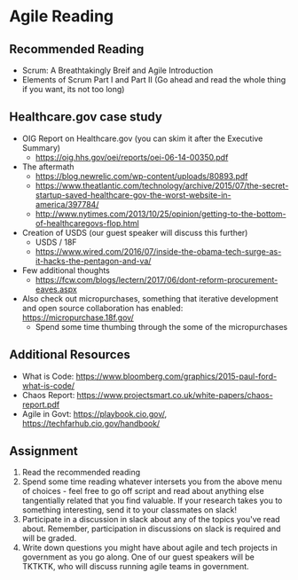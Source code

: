 # Agile Reading

## Recommended Reading
- Scrum: A Breathtakingly Breif and Agile Introduction
- Elements of Scrum Part I and Part II (Go ahead and read the whole thing if you want, its not too long)

## Healthcare.gov case study

- OIG Report on Healthcare.gov (you can skim it after the Executive Summary)
	- https://oig.hhs.gov/oei/reports/oei-06-14-00350.pdf
- The aftermath
	- https://blog.newrelic.com/wp-content/uploads/80893.pdf
	- https://www.theatlantic.com/technology/archive/2015/07/the-secret-startup-saved-healthcare-gov-the-worst-website-in-america/397784/
	- http://www.nytimes.com/2013/10/25/opinion/getting-to-the-bottom-of-healthcaregovs-flop.html
- Creation of USDS (our guest speaker will discuss this further)
	- USDS / 18F
	- https://www.wired.com/2016/07/inside-the-obama-tech-surge-as-it-hacks-the-pentagon-and-va/
- Few additional thoughts
	- https://fcw.com/blogs/lectern/2017/06/dont-reform-procurement-eaves.aspx
- Also check out micropurchases, something that iterative development and open source collaboration has enabled: https://micropurchase.18f.gov/
	- Spend some time thumbing through the some of the micropurchases

## Additional Resources

- What is Code: https://www.bloomberg.com/graphics/2015-paul-ford-what-is-code/
- Chaos Report: https://www.projectsmart.co.uk/white-papers/chaos-report.pdf
- Agile in Govt: https://playbook.cio.gov/, https://techfarhub.cio.gov/handbook/

## Assignment

1. Read the recommended reading
2. Spend some time reading whatever intersets you from the above menu of choices - feel free to go off script and read about anything else tangentially related that you find valuable. If your research takes you to something interesting, send it to your classmates on slack!
3. Participate in a discussion in slack about any of the topics you've read about. Remember, participation in discussions on slack is required and will be graded.
4. Write down questions you might have about agile and tech projects in government as you go along. One of our guest speakers will be TKTKTK, who will discuss running agile teams in government.